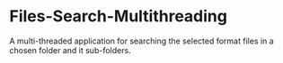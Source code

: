 # Files-Search-Multithreading
A multi-threaded application for searching the selected format files in a chosen folder and it sub-folders. 

